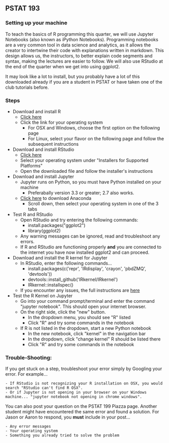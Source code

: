 ## PSTAT 193

### Setting up your machine

To teach the basics of R programming this quarter, we will use Jupyter Notebooks (also known as iPython Notebooks). Programming notebooks are a very common tool in data science and analytics, as it allows the creator to intertwine their code with explanations written in markdown. This design allows us, the instructors, to better explain code segments and syntax, making the lectures are easier to follow. We will also use RStudio at the end of the quarter when we get into using ggplot2.

It may look like a lot to install, but you probably have a lot of this downloaded already if you are a student in PSTAT or have taken one of the club tutorials before.

### Steps

- Download and install R
	- [Click here](https://cran.cnr.berkeley.edu)
	- Click the link for your operating system
		- For OSX and Windows, choose the first option on the following page
		- For Linux, select your flavor on the following page and follow the subsequent instructions
- Download and install RStudio
	- [Click here](https://www.rstudio.com/products/rstudio/download/)
	- Select your operating system under "Installers for Supported Platforms"
	- Open the downloaded file and follow the installer's instructions
- Download and install Jupyter
	- Jupyter runs on Python, so you must have Python installed on your machine
		- Preferabally version 3.3 or greater; 2.7 also works.
	- [Click here](https://www.continuum.io/downloads) to download Anaconda
		- Scroll down, then select your operating system in one of the 3 tabs
- Test R and RStudio
	- Open RStudio and try entering the following commands:
		- install.packages("ggplot2")
		- library(ggplot2)
	- Any warning messages can be ignored, read and troubleshoot any errors.
	- If R and RStudio are functioning properly **and** you are connected to the internet you have now installed ggplot2 and can proceed.
- Download and install the R kernel for Jupyter
	- In RStudio, enter the following commands...
		- install.packages(c('repr', 'IRdisplay', 'crayon', 'pbdZMQ', 'devtools'))
		- devtools::install_github('IRkernel/IRkernel')
		- IRkernel::installspec()
	- If you encounter any issues, the full instructions are [here](https://irkernel.github.io/installation/)
- Test the R Kernel on Jupyter
	- Go into your command prompt/terminal and enter the command "jupyter notebook". This should open your internet browser.
	- On the right side, click the "new" button.
		- In the dropdown menu, you should see "R" listed
		- Click "R" and try some commands in the notebook
	- If R is not listed in the dropdown, start a new Python notebook
		- In the new notebook, click "kernel" in the navigation bar
		- In the dropdown, click "change kernel" R should be listed there
		- Click "R" and try some commands in the notebook

### Trouble-Shooting:
If you get stuck on a step, troubleshoot your error simply by Googling your error. For example...

	- If RStudio is not recognizing your R installation on OSX, you would search "RStudio can't find R OSX".
	- Or if Jupyter is not opening in your browser on your Windows machine... "jupyter notebook not opening in chrome windows".

You can also post your question on the PSTAT 199 Piazza page. Another student might have encountered the same error and found a solution. For Jason or Aaron to respond, you **must** include in your post...

	- Any error messages
	- Your operating system
	- Something you already tried to solve the problem

